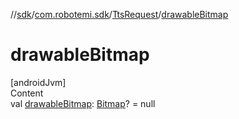 //[sdk](../../../index.md)/[com.robotemi.sdk](../index.md)/[TtsRequest](index.md)/[drawableBitmap](drawable-bitmap.md)



# drawableBitmap  
[androidJvm]  
Content  
val [drawableBitmap](drawable-bitmap.md): [Bitmap](https://developer.android.com/reference/kotlin/android/graphics/Bitmap.html)? = null  



